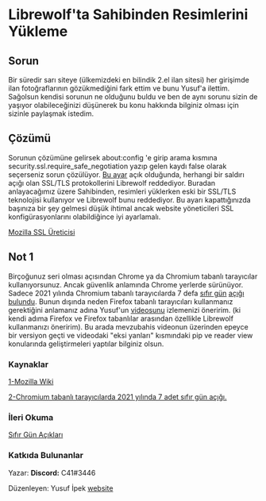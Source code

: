 # Librewolf'ta Sahibinden Resimlerini Yükleme

## Sorun
Bir süredir sarı siteye (ülkemizdeki en bilindik 2.el ilan sitesi) her girişimde ilan fotoğraflarının gözükmediğini fark ettim ve bunu Yusuf'a ilettim. Sağolsun kendisi sorunun ne olduğunu buldu ve ben de aynı sorunu sizin de yaşıyor olabileceğinizi düşünerek bu konu hakkında bilginiz olması için sizinle paylaşmak istedim.

## Çözümü
Sorunun çözümüne gelirsek about:config 'e girip arama kısmına security.ssl.require_safe_negotiation yazıp gelen kaydı false olarak seçerseniz sorun çözülüyor. [Bu ayar](https://wiki.mozilla.org/Security:Renegotiation#security.ssl.require_safe_negotiation) açık olduğunda, herhangi bir saldırı açığı olan SSL/TLS protokollerini Librewolf reddediyor. Buradan anlayacağımız üzere Sahibinden, resimleri yüklerken eski bir SSL/TLS teknolojisi kullanıyor ve Librewolf bunu reddediyor. Bu ayarı kapattığınızda başınıza bir şey gelmesi düşük ihtimal ancak website yöneticileri SSL konfigürasyonlarını olabildiğince iyi ayarlamalı. 

[Mozilla SSL Üreticisi](https://ssl-config.mozilla.org/)

## Not 1
Birçoğunuz seri olması açısından Chrome ya da Chromium tabanlı tarayıcılar kullanıyorsunuz. Ancak güvenlik anlamında Chrome yerlerde sürünüyor. Sadece 2021 yılında Chromium tabanlı tarayıcılarda 7 defa [sıfır gün](https://tr.wikipedia.org/wiki/S%C4%B1f%C4%B1r-g%C3%BCn) [açığı bulundu](https://www.forbes.com/sites/gordonkelly/2021/06/19/google-chrome-warning-zero-day-security-exploit-free-upgrade-chrome-users/). Bunun dışında neden Firefox tabanlı tarayıcıları kullanmanız gerektiğini anlamanız adına Yusuf'un [videosunu](https://www.youtube.com/watch?v=ToP6lg03LqM "videosunu") izlemenizi öneririm. (ki kendi adıma Firefox ve Firefox tabanlılar arasından özellikle Librewolf kullanmanızı öneririm). Bu arada mevzubahis videonun üzerinden epeyce bir versiyon geçti ve videodaki "eksi yanları" kısmındaki pip ve reader view konularında geliştirmeleri yaptılar bilginiz olsun.

### Kaynaklar
[1-Mozilla Wiki](https://wiki.mozilla.org/Security:Renegotiation#security.ssl.require_safe_negotiation)

[2-Chromium tabanlı tarayıcılarda 2021 yılında 7 adet sıfır gün açığı.](https://www.forbes.com/sites/gordonkelly/2021/06/19/google-chrome-warning-zero-day-security-exploit-free-upgrade-chrome-users/)

### İleri Okuma
[Sıfır Gün Açıkları](https://tr.wikipedia.org/wiki/S%C4%B1f%C4%B1r-g%C3%BCn)

### Katkıda Bulunanlar
Yazar: **Discord:** C41#3446

Düzenleyen: Yusuf İpek [website](https://yusufipek.me)
